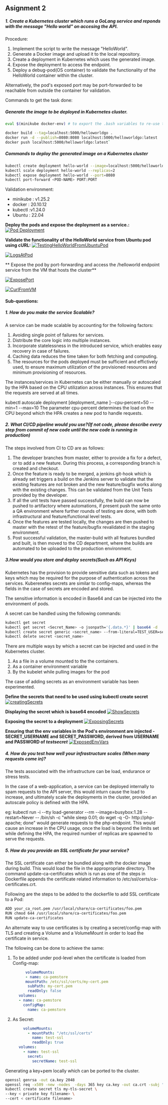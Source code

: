 ##  Asignment 2
##### 1. Create  a Kubernetes cluster which runs a GoLang service and reponds with the message "Hello world" on accesing the API.

Procedure:
1. Implement the script to write the message "HelloWorld".
2. Generate a Docker image and upload it to the local repository.
3. Create a deployment in Kubernetes which uses the generated image.
4. Expose the deployment to access the endpoint.
5. Deploy a debug-pod(OS container) to validate the functionality of the HelloWorld container within the cluster.

Alternatively, the pod's exposed port may be port-forwarded to be reachable from outside the container for validation.

Commands to get the task done:

##### Generate the image to be deployed in Kubernetes cluster.

```bash
eval $(minikube docker-env) # to export the .bash variables to re-use the same in the minikube enviroment.

docker build --tag=localhost:5000/helloworldgo .
docker run -d --publish=8080:8080 localhost:5000/helloworldgo:latest
docker push localhost:5000/helloworldgo:latest`
```

##### Commands to deploy the generated image on a Kubernetes cluster

```bash
kubectl create deployment hello-world --image=localhost:5000/helloworldgo:latest --replicas=1
kubectl scale deployment hello-world --replicas=2
kubectl expose deployment hello-world --port=8080
kubectl port-forward <POD-NAME> PORT:PORT
```
Validation environment:
* minikube : v1.25.2
* docker : 20.10.12
* kubectl :v1.24.0
* Ubuntu : 22.04

**Deploy the pods and expose the deployment as a service.:**
[![Pod Deployment](https://github.com/kishenv/AssignmentTwo/blob/main/Screenshots/createdeployment%20and%20svc.png?raw=true "Pod Deployment")](https://github.com/kishenv/AssignmentTwo/blob/main/Screenshots/createdeployment%20and%20svc.png?raw=true "Pod Deployment")

**Validate the functionality of the HelloWorld service from Ubuntu pod using cURL:**
[![TestingHelloWorldFromUbuntuPod](https://github.com/kishenv/AssignmentTwo/blob/main/Screenshots/internalcurl.png?raw=true "TestingHelloWorldFromUbuntuPod")](https://github.com/kishenv/AssignmentTwo/blob/main/Screenshots/internalcurl.png?raw=true "TestingHelloWorldFromUbuntuPod")

[![LogsAtPod](https://github.com/kishenv/AssignmentTwo/blob/main/Screenshots/ServerLogs.png?raw=true "LogsAtPod")](https://github.com/kishenv/AssignmentTwo/blob/main/Screenshots/ServerLogs.png?raw=true "LogsAtPod")

** Expose the pod by port-forwarding and access the /helloworld endpoint service from the VM that hosts the cluster**

[![ExposePort](https://github.com/kishenv/AssignmentTwo/blob/main/Screenshots/pods+portfwd.png?raw=true "ExposePort")](https://github.com/kishenv/AssignmentTwo/blob/main/Screenshots/pods+portfwd.png?raw=true "ExposePort")

[![CurlFromVM](https://github.com/kishenv/AssignmentTwo/blob/main/Screenshots/curltofwdport.png?raw=true "CurlFromVM")](https://github.com/kishenv/AssignmentTwo/blob/main/Screenshots/curltofwdport.png?raw=true "CurlFromVM")


#### Sub-questions:

##### 1. How do you make the service Scalable?

A service can be made scalable by accounting for the following factors:
1. Avoiding single point of failures for services.
2. Distribute the core logic into multiple instances.
3. Incorporate statelessness in the introduced service, which enables easy recovery in case of failures.
4. Caching data reduces the time taken for both fetching and computing.
5. The resources for the pods deployed must be sufficient and effictively used, to ensure maximum utilization of the provisioned resources and minimum provisioning of resources.

The instances/services in Kubernetes can be either manually or autoscaled by the HPA  based on the CPU utilization across instances. This ensures that the requests are served at all times.

kubectl autoscale deployment [deployment_name ]--cpu-percent=50 --min=1 --max=10
The parameter cpu-percent determines the load on the CPU beyond which the HPA creates a new pod to handle requests.


##### 2. What CI/CD pipeline would you use?(If not code, please describe every step from commit of new code until the new code is running in production)

The steps involved from CI to CD are as follows:
1. The developer branches from master, either to provide a fix for a defect, or to add a new feature. During this process, a corresponding branch is created and checkout.
2. Once the feature is ready to be merged, a jenkins git-hook which is already set triggers a build on the Jenkins server to validate that the existing features are not broken and the new feature/bugfix works along with the existing changes. This can be validated from the Unit Tests provided by the developer.
3. If all the unit tests have passed successfully, the build can now be pushed to artifactory where automations, if present push the same onto a QA environment where further rounds of testing are done, with both infrastructural and feature/functional level tests.
4. Once the features are tested locally, the changes are then pushed to master with the retest of the feature/bugfix revalidated in the staging environment.
5. Post successful validation, the master-build with all features bundled and built, is then moved to the CD department, where the builds are automated to be uploaded to the production environment.

##### 3.How would you store and deploy secrets(Such as API Keys)

Kubernetes has the provision to provide sensitive data such as tokens and keys which may be required for the purpose of authentication across the services. Kuberenetes secrets are similar to config-maps, whereas the fields in the case of secrets are encoded and stored.

The sensitive information is encoded in Base64 and can be injected into the environment of pods. 

A secret can be handled using the following commands:
```bash
kubectl get secret
kubectl get secret <Secret_Name> -o jsonpath='{.data.*}' | base64 -d
kubectl create secret generic <secret_name> --from-literal=TEST_USER=secretvalue
kubectl delete secret <secret_name>
```

There are multiple ways by which a secret can be injected and used in the Kubernetes cluster.
1. As a file in a volume mounted to the the containers.
2. As a container environment variable
3. By the kubelet while pulling images for the pod

The case of adding secrets as an environment variable has been experimented.

**Define the secrets that need to be used using kubectl create secret**
[![creatingSecrets](https://github.com/kishenv/AssignmentTwo/blob/main/Screenshots/NewSecretAddition.png?raw=true "creatingSecrets")](https://github.com/kishenv/AssignmentTwo/blob/main/Screenshots/NewSecretAddition.png?raw=true "creatingSecrets")

**Displaying the secret which is base64 encoded**
[![ShowSecrets](https://github.com/kishenv/AssignmentTwo/blob/main/Screenshots/SecretDisplay.png?raw=true "ShowSecrets")](https://github.com/kishenv/AssignmentTwo/blob/main/Screenshots/SecretDisplay.png?raw=true "ShowSecrets")

**Exposing the secret to a deployment**
[![ExposingSecrets](https://github.com/kishenv/AssignmentTwo/blob/main/Screenshots/loadedfromSecretsinDeployment.png?raw=true "ExposingSecrets")](https://github.com/kishenv/AssignmentTwo/blob/main/Screenshots/loadedfromSecretsinDeployment.png?raw=true "ExposingSecrets")

**Ensuring that the env variables in the Pod's environment are injected -SECRET_USERNAME and SECRET_PASSWORD, derived from USERNAME and PASSWORD of *testsecret***
[![ExposedEnvVars](https://github.com/kishenv/AssignmentTwo/blob/main/Screenshots/injectedintoPodenv.png?raw=true "ExposedEnvVars")](https://github.com/kishenv/AssignmentTwo/blob/main/Screenshots/injectedintoPodenv.png?raw=true "ExposedEnvVars")


##### 4. How do you test how well your infrastructure scales (When many requests come in)?

The tests associated with the infrastructure can be load, endurance or stress tests.

In the case of a web-application, a service can be deployed internally to spam requests to the API server, this would inturn cause the load to increase, and ultimately scale the deployments in the cluster, provided an autoscale policy is defined with the HPA.

eg: kubectl run -i --tty load-generator --rm --image=busybox:1.28 --restart=Never -- /bin/sh -c "while sleep 0.01; do wget -q -O- http://php-apache; done" would generate requests to the php-endpoint. This would cause an increase in the CPU usage, once the load is beyond the limits set while defining the HPA, the required number of replicas are spawned to serve the requests.

##### 5. How do you provide an SSL certificate for your service?

The SSL certificate can either be bundled along with the docker image during build. This would load the file in the appropropriate directory. The command update-ca-certificates which is run as one of the steps in Dockerfile appends the certificate related information to /etc/ssl/certs/ca-certificates.crt.

Following are the steps to be added to the dockerfile to add SSL certificate to a Pod:

```bash
ADD your_ca_root.pem /usr/local/share/ca-certificates/foo.pem
RUN chmod 644 /usr/local/share/ca-certificates/foo.pem 
RUN update-ca-certificates
```

An alternate way to use certificates is by creating a secret/config-map with TLS and creating a Volume and a VolumeMount in order to load the certificate in service.

The following can be done to achieve the same:

1. To be added under pod-level when the certificate is loaded from Config-map:
```yaml
         volumeMounts:
         - name: ca-pemstore
         mountPath: /etc/ssl/certs/my-cert.pem
          subPath: my-cert.pem
          readOnly: false
      volumes:
      - name: ca-pemstore
        configMap:
          name: ca-pemstore
```

2. As Secret:

```yaml
        volumeMounts:
          - mountPath: "/etc/ssl/certs"
            name: test-ssl
            readOnly: true
      volumes:
        - name: test-ssl
          secret:
            secretName: test-ssl
```

Generating a key+pem locally which can be ported to the cluster.

```bash
openssl genrsa -out ca.key 2048
openssl req -x509 -new -nodes  -days 365 key ca.key -out ca.crt -subj "/CN=yourdomain.com"
kubectl create secret tls my-tls-secret \
--key < private key filename> \
--cert < certificate filename>
```


